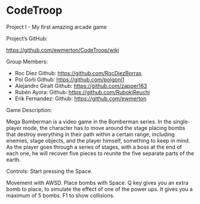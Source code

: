 # CodeTroop
Project I - My first amazing arcade game


Project’s GitHub:

https://github.com/ewmerton/CodeTroop/wiki



Group Members:

-	Roc Díez
  Github: https://github.com/RocDiezBorras
-	Pol Goñi
  Github: https://github.com/polgoni1
-	Alejandro Giralt
  Github: https://github.com/zapper163
-	Rubén Ayora: 
  Github:  https://github.com/RubokiReuchi
-	Erik Fernandez:
  Github: https://github.com/ewmerton



Game Description:

Mega Bomberman is a video game in the Bomberman series. In the single-player mode, the character has to move around the stage placing bombs that destroy everything in their path within a certain range, including enemies, stage objects, and the player himself, something to keep in mind. As the player goes through a series of stages, with a boss at the end of each one, he will recover five pieces to reunite the five separate parts of the earth.



Controls:
Start pressing the Space.

Movement with AWSD.
Place bombs with Space.
Q key gives you an extra bomb to place, to simulate the effect of one of the power ups. It gives you a maximum of 5 bombs.
F1 to show collisions.
